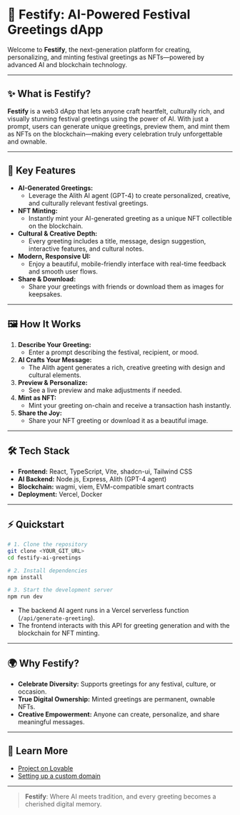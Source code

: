 # 🎉 Festify: AI-Powered Festival Greetings dApp

Welcome to **Festify**, the next-generation platform for creating, personalizing, and minting festival greetings as NFTs—powered by advanced AI and blockchain technology.

---

## ✨ What is Festify?

**Festify** is a web3 dApp that lets anyone craft heartfelt, culturally rich, and visually stunning festival greetings using the power of AI. With just a prompt, users can generate unique greetings, preview them, and mint them as NFTs on the blockchain—making every celebration truly unforgettable and ownable.

---

## 🚀 Key Features

- **AI-Generated Greetings:**
  - Leverage the Alith AI agent (GPT-4) to create personalized, creative, and culturally relevant festival greetings.
- **NFT Minting:**
  - Instantly mint your AI-generated greeting as a unique NFT collectible on the blockchain.
- **Cultural & Creative Depth:**
  - Every greeting includes a title, message, design suggestion, interactive features, and cultural notes.
- **Modern, Responsive UI:**
  - Enjoy a beautiful, mobile-friendly interface with real-time feedback and smooth user flows.
- **Share & Download:**
  - Share your greetings with friends or download them as images for keepsakes.

---

## 🖼️ How It Works

1. **Describe Your Greeting:**
   - Enter a prompt describing the festival, recipient, or mood.
2. **AI Crafts Your Message:**
   - The Alith agent generates a rich, creative greeting with design and cultural elements.
3. **Preview & Personalize:**
   - See a live preview and make adjustments if needed.
4. **Mint as NFT:**
   - Mint your greeting on-chain and receive a transaction hash instantly.
5. **Share the Joy:**
   - Share your NFT greeting or download it as a beautiful image.

---

## 🛠️ Tech Stack

- **Frontend:** React, TypeScript, Vite, shadcn-ui, Tailwind CSS
- **AI Backend:** Node.js, Express, Alith (GPT-4 agent)
- **Blockchain:** wagmi, viem, EVM-compatible smart contracts
- **Deployment:** Vercel, Docker

---

## ⚡ Quickstart

```sh
# 1. Clone the repository
git clone <YOUR_GIT_URL>
cd festify-ai-greetings

# 2. Install dependencies
npm install

# 3. Start the development server
npm run dev
```

- The backend AI agent runs in a Vercel serverless function (`/api/generate-greeting`).
- The frontend interacts with this API for greeting generation and with the blockchain for NFT minting.

---

## 🌍 Why Festify?

- **Celebrate Diversity:** Supports greetings for any festival, culture, or occasion.
- **True Digital Ownership:** Minted greetings are permanent, ownable NFTs.
- **Creative Empowerment:** Anyone can create, personalize, and share meaningful messages.

---

## 📖 Learn More

- [Project on Lovable](https://lovable.dev/projects/54819a44-bed0-4e96-9625-28a01571d27a)
- [Setting up a custom domain](https://docs.lovable.dev/tips-tricks/custom-domain#step-by-step-guide)

---

> **Festify**: Where AI meets tradition, and every greeting becomes a cherished digital memory.
